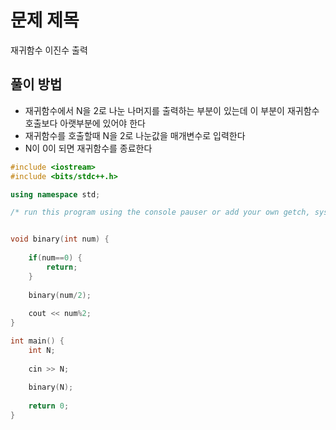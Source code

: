 # 문제 제목
재귀함수 이진수 출력
## 풀이 방법
- 재귀함수에서 N을 2로 나눈 나머지를 출력하는 부분이 있는데 이 부분이 재귀함수 호출보다 아랫부분에 있어야 한다
- 재귀함수를 호출할때 N을 2로 나눈값을 매개변수로 입력한다
- N이 0이 되면 재귀함수를 종료한다

```c++
#include <iostream>
#include <bits/stdc++.h>

using namespace std; 

/* run this program using the console pauser or add your own getch, system("pause") or input loop */


void binary(int num) {
	
	if(num==0) {
		return;
	}
	
	binary(num/2);
	
	cout << num%2;
}

int main() {
	int N;
	
	cin >> N;
	
	binary(N);
	
	return 0;
}
```
